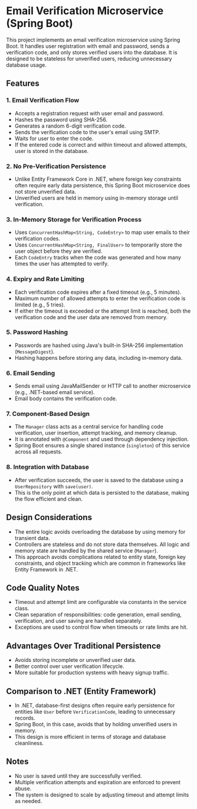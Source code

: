 # Email Verification Microservice (Spring Boot)

This project implements an email verification microservice using Spring Boot. It handles user registration with email and password, sends a verification code, and only stores verified users into the database. It is designed to be stateless for unverified users, reducing unnecessary database usage.

## Features

### 1. Email Verification Flow
- Accepts a registration request with user email and password.
- Hashes the password using SHA-256.
- Generates a random 6-digit verification code.
- Sends the verification code to the user's email using SMTP.
- Waits for user to enter the code.
- If the entered code is correct and within timeout and allowed attempts, user is stored in the database.

### 2. No Pre-Verification Persistence
- Unlike Entity Framework Core in .NET, where foreign key constraints often require early data persistence, this Spring Boot microservice does not store unverified data.
- Unverified users are held in memory using in-memory storage until verification.

### 3. In-Memory Storage for Verification Process
- Uses `ConcurrentHashMap<String, CodeEntry>` to map user emails to their verification codes.
- Uses `ConcurrentHashMap<String, FinalUser>` to temporarily store the user object before they are verified.
- Each `CodeEntry` tracks when the code was generated and how many times the user has attempted to verify.

### 4. Expiry and Rate Limiting
- Each verification code expires after a fixed timeout (e.g., 5 minutes).
- Maximum number of allowed attempts to enter the verification code is limited (e.g., 5 tries).
- If either the timeout is exceeded or the attempt limit is reached, both the verification code and the user data are removed from memory.

### 5. Password Hashing
- Passwords are hashed using Java's built-in SHA-256 implementation (`MessageDigest`).
- Hashing happens before storing any data, including in-memory data.

### 6. Email Sending
- Sends email using JavaMailSender or HTTP call to another microservice (e.g., .NET-based email service).
- Email body contains the verification code.

### 7. Component-Based Design
- The `Manager` class acts as a central service for handling code verification, user insertion, attempt tracking, and memory cleanup.
- It is annotated with `@Component` and used through dependency injection.
- Spring Boot ensures a single shared instance (`singleton`) of this service across all requests.

### 8. Integration with Database
- After verification succeeds, the user is saved to the database using a `UserRepository` with `save(user)`.
- This is the only point at which data is persisted to the database, making the flow efficient and clean.

## Design Considerations
- The entire logic avoids overloading the database by using memory for transient data.
- Controllers are stateless and do not store data themselves. All logic and memory state are handled by the shared service (`Manager`).
- This approach avoids complications related to entity state, foreign key constraints, and object tracking which are common in frameworks like Entity Framework in .NET.

## Code Quality Notes
- Timeout and attempt limit are configurable via constants in the service class.
- Clean separation of responsibilities: code generation, email sending, verification, and user saving are handled separately.
- Exceptions are used to control flow when timeouts or rate limits are hit.

## Advantages Over Traditional Persistence
- Avoids storing incomplete or unverified user data.
- Better control over user verification lifecycle.
- More suitable for production systems with heavy signup traffic.

## Comparison to .NET (Entity Framework)
- In .NET, database-first designs often require early persistence for entities like `User` before `VerificationCode`, leading to unnecessary records.
- Spring Boot, in this case, avoids that by holding unverified users in memory.
- This design is more efficient in terms of storage and database cleanliness.

## Notes
- No user is saved until they are successfully verified.
- Multiple verification attempts and expiration are enforced to prevent abuse.
- The system is designed to scale by adjusting timeout and attempt limits as needed.

